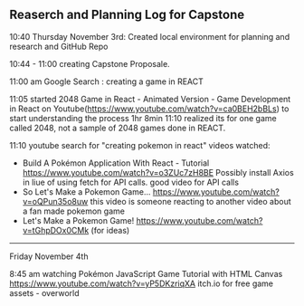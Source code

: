 ## Reaserch and Planning Log for Capstone

10:40 Thursday November 3rd: Created local environment for planning and research and GitHub Repo

10:44 - 11:00 creating Capstone Proposale.

11:00 am Google Search : creating a game in REACT

11:05 started 2048 Game in React - Animated Version - Game Development in React on Youtube(https://www.youtube.com/watch?v=ca0BEH2bBLs) to start understanding the process 1hr 8min
11:10 realized its for one game called 2048, not a sample of 2048 games done in REACT.

11:10 youtube search for "creating pokemon in react"
videos watched:
* Build A Pokémon Application With React - Tutorial https://www.youtube.com/watch?v=o3ZUc7zH8BE
Possibly install Axios in liue of using fetch for API calls. good video for API calls
* So Let's Make a Pokemon Game... https://www.youtube.com/watch?v=oQPun35o8uw 
this video is someone reacting to another video about a fan made pokemon game
* Let's Make a Pokemon Game! https://www.youtube.com/watch?v=tGhpDOx0CMk (for ideas)

---------------------------------------------------------

Friday November 4th

8:45 am
watching Pokémon JavaScript Game Tutorial with HTML Canvas https://www.youtube.com/watch?v=yP5DKzriqXA
itch.io for free game assets - overworld
